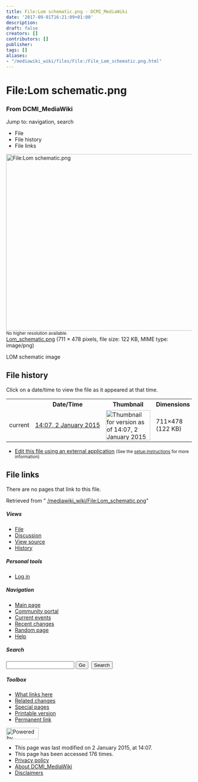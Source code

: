 ```yaml
---
title: File:Lom schematic.png - DCMI_MediaWiki
date: '2017-09-01T16:21:09+01:00'
description: 
draft: false
creators: []
contributors: []
publisher: 
tags: []
aliases:
- "/mediawiki_wiki/files/File:/File_Lom_schematic.png.html"
---
```


<a id="top"></a>
# File:Lom schematic.png

### From DCMI\_MediaWiki

Jump to: navigation, search
<!-- start content -->
- File
- File history
- File links

 [<img alt="File:Lom schematic.png" src="/images/1/1f/Lom_schematic.png" width="711" height="478">](/mediawiki_wiki/files/Lom_schematic.png)  
<small>No higher resolution available.</small>  
 [Lom\_schematic.png](/images/1/1f/Lom_schematic.png)‎ (711 × 478 pixels, file size: 122 KB, MIME type: image/png)

LOM schematic image

<!-- 
NewPP limit report
Preprocessor node count: 1/1000000
Post-expand include size: 0/2097152 bytes
Template argument size: 0/2097152 bytes
Expensive parser function count: 0/100
-->
## File history

Click on a date/time to view the file as it appeared at that time.

<table class="wikitable filehistory">
  <tr>
    <td></td>
    <th>Date/Time</th>
    <th>Thumbnail</th>
    <th>Dimensions</th>
    <th>User</th>
    <th>Comment</th>
  </tr>
  <tr>
    <td>current</td>
    <td class="filehistory-selected" style="white-space: nowrap;"><a href="/mediawiki_wiki/files/Lom_schematic.png">14:07, 2 January 2015</a></td>
    <td><a href="/images/1/1f/Lom_schematic.png"><img alt="Thumbnail for version as of 14:07, 2 January 2015" src="/images/1/1f/Lom_schematic.png" width="120" height="81"></a></td>
    <td>711×478 <span style="white-space: nowrap;">(122 KB)</span>
    </td>
    <td>
      <a href="/index.php?title=User:StuartSutton&amp;action=edit&amp;redlink=1" class="new mw-userlink" title="User:StuartSutton (page does not exist)">StuartSutton</a> <span style="white-space: nowrap;"> <span class="mw-usertoollinks">(<a href="/index.php?title=User_talk:StuartSutton&amp;action=edit&amp;redlink=1" class="new" title="User talk:StuartSutton (page does not exist)">Talk</a> | <a href="/index.php/Special:Contributions/StuartSutton" title="Special:Contributions/StuartSutton">contribs</a>)</span></span>
    </td>
    <td> <span class="comment">(LOM schematic image)</span>
    </td>
  </tr>
</table>

  

- [Edit this file using an external application](/index.php?title=File:Lom_schematic.png&action=edit&externaledit=true&mode=file "File:Lom schematic.png") <small>(See the <a href="http://www.mediawiki.org/wiki/Manual:External_editors" class="external text" rel="nofollow">setup instructions</a> for more information)</small>

## File links

There are no pages that link to this file.

Retrieved from " [/mediawiki_wiki/File:Lom\_schematic.png](/mediawiki_wiki/files/File:/File:Lom_schematic.png.html)"

<!-- end content -->

##### Views

- [File](/mediawiki_wiki/files/File:/File:Lom_schematic.png.html)
- [Discussion](/index.php?title=File_talk:Lom_schematic.png&action=edit&redlink=1 "Discussion about the content page [t]")
- [View source](/index.php?title=File:Lom_schematic.png&action=edit "This page is protected.
You can view its source [e]")
- [History](/index.php?title=File:Lom_schematic.png&action=history "Past revisions of this page [h]")

##### Personal tools

- [Log in](/index.php?title=Special:UserLogin&returnto=File:Lom_schematic.png "You are encouraged to log in; however, it is not mandatory [o]")

<script type="text/javascript"> if (window.isMSIE55) fixalpha(); </script>

##### Navigation

- [Main page](/index.php/Main_Page "Visit the main page [z]")
- [Community portal](/index.php/DCMI_MediaWiki:Community_portal "About the project, what you can do, where to find things")
- [Current events](/index.php/DCMI_MediaWiki:Current_events "Find background information on current events")
- [Recent changes](/index.php/Special:RecentChanges "The list of recent changes in the wiki [r]")
- [Random page](/index.php/Special:Random "Load a random page [x]")
- [Help](/index.php/Help:Contents "The place to find out")

##### <label for="searchInput">Search</label>

<form action="/index.php" id="searchform">
				<input type="hidden" name="title" value="Special:Search">
				<input id="searchInput" title="Search DCMI_MediaWiki" accesskey="f" type="search" name="search">
				<input type="submit" name="go" class="searchButton" id="searchGoButton" value="Go" title="Go to a page with this exact name if exists"> 
				<input type="submit" name="fulltext" class="searchButton" id="mw-searchButton" value="Search" title="Search the pages for this text">
			</form>

##### Toolbox

- [What links here](/index.php/Special:WhatLinksHere/File:Lom_schematic.png "List of all wiki pages that link here [j]")
- [Related changes](/index.php/Special:RecentChangesLinked/File:Lom_schematic.png "Recent changes in pages linked from this page [k]")
- [Special pages](/index.php/Special:SpecialPages "List of all special pages [q]")
- [Printable version](/index.php?title=File:Lom_schematic.png&printable=yes "Printable version of this page [p]")
- [Permanent link](/index.php?title=File:Lom_schematic.png&oldid=9039 "Permanent link to this revision of the page")

<!-- end of the left (by default at least) column -->

 [<img src="/skins/common/images/poweredby_mediawiki_88x31.png" height="31" width="88" alt="Powered by MediaWiki">](http://www.mediawiki.org/)

- This page was last modified on 2 January 2015, at 14:07.
- This page has been accessed 176 times.
- [Privacy policy](/index.php/DCMI_MediaWiki:Privacy_policy "DCMI MediaWiki:Privacy policy")
- [About DCMI\_MediaWiki](/index.php/DCMI_MediaWiki:About "DCMI MediaWiki:About")
- [Disclaimers](/index.php/DCMI_MediaWiki:General_disclaimer "DCMI MediaWiki:General disclaimer")

<script>if (window.runOnloadHook) runOnloadHook();</script><!-- Served in 0.460 secs. -->
